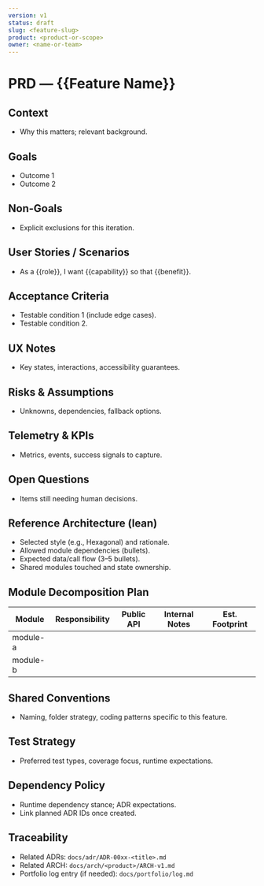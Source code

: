 ```yaml
---
version: v1
status: draft
slug: <feature-slug>
product: <product-or-scope>
owner: <name-or-team>
---
```


# PRD — {{Feature Name}}

## Context

- Why this matters; relevant background.

## Goals

- Outcome 1
- Outcome 2

## Non-Goals

- Explicit exclusions for this iteration.

## User Stories / Scenarios

- As a {{role}}, I want {{capability}} so that {{benefit}}.

## Acceptance Criteria

- Testable condition 1 (include edge cases).
- Testable condition 2.

## UX Notes

- Key states, interactions, accessibility guarantees.

## Risks & Assumptions

- Unknowns, dependencies, fallback options.

## Telemetry & KPIs

- Metrics, events, success signals to capture.

## Open Questions

- Items still needing human decisions.

## Reference Architecture (lean)

- Selected style (e.g., Hexagonal) and rationale.
- Allowed module dependencies (bullets).
- Expected data/call flow (3–5 bullets).
- Shared modules touched and state ownership.

## Module Decomposition Plan

| Module | Responsibility | Public API | Internal Notes | Est. Footprint |
| --- | --- | --- | --- | --- |
| module-a | | | | |
| module-b | | | | |

## Shared Conventions

- Naming, folder strategy, coding patterns specific to this feature.

## Test Strategy

- Preferred test types, coverage focus, runtime expectations.

## Dependency Policy

- Runtime dependency stance; ADR expectations.
- Link planned ADR IDs once created.

## Traceability

- Related ADRs: `docs/adr/ADR-00xx-<title>.md`
- Related ARCH: `docs/arch/<product>/ARCH-v1.md`
- Portfolio log entry (if needed): `docs/portfolio/log.md`
